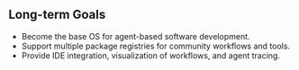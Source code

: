 ## Long-term Goals
- Become the base OS for agent-based software development.
- Support multiple package registries for community workflows and tools.
- Provide IDE integration, visualization of workflows, and agent tracing.
